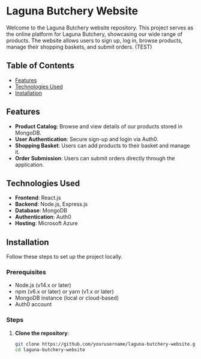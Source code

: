 # Laguna Butchery Website

Welcome to the Laguna Butchery website repository. This project serves as the online platform for Laguna Butchery, showcasing our wide range of products. The website allows users to sign up, log in, browse products, manage their shopping baskets, and submit orders. (TEST)

## Table of Contents

- [Features](#features)
- [Technologies Used](#technologies-used)
- [Installation](#installation)

## Features

- **Product Catalog**: Browse and view details of our products stored in MongoDB.
- **User Authentication**: Secure sign-up and login via Auth0.
- **Shopping Basket**: Users can add products to their basket and manage it.
- **Order Submission**: Users can submit orders directly through the application.

## Technologies Used

- **Frontend**: React.js
- **Backend**: Node.js, Express.js
- **Database**: MongoDB
- **Authentication**: Auth0
- **Hosting**: Microsoft Azure

## Installation

Follow these steps to set up the project locally.

### Prerequisites

- Node.js (v14.x or later)
- npm (v6.x or later) or yarn (v1.x or later)
- MongoDB instance (local or cloud-based)
- Auth0 account

### Steps

1. **Clone the repository**:
   ```bash
   git clone https://github.com/yourusername/laguna-butchery-website.git
   cd laguna-butchery-website

   
